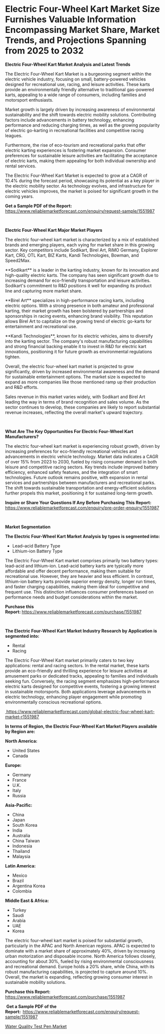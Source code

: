<p><h1>Electric Four-Wheel Kart Market Size Furnishes Valuable Information Encompassing Market Share, Market Trends, and Projections Spanning from 2025 to 2032</h1></p><p><strong>Electric Four-Wheel Kart Market Analysis and Latest Trends</strong></p>
<p><p>The Electric Four-Wheel Kart Market is a burgeoning segment within the electric vehicle industry, focusing on small, battery-powered vehicles designed for recreational use, racing, and leisure activities. These karts provide an environmentally friendly alternative to traditional gas-powered karts, appealing to a wide range of consumers, including families and motorsport enthusiasts. </p><p>Market growth is largely driven by increasing awareness of environmental sustainability and the shift towards electric mobility solutions. Contributing factors include advancements in battery technology, enhancing performance and reducing charging times, as well as the growing popularity of electric go-karting in recreational facilities and competitive racing leagues. </p><p>Furthermore, the rise of eco-tourism and recreational parks that offer electric karting experiences is fostering market expansion. Consumer preferences for sustainable leisure activities are facilitating the acceptance of electric karts, making them appealing for both individual ownership and rental services. </p><p>The Electric Four-Wheel Kart Market is expected to grow at a CAGR of 10.4% during the forecast period, showcasing its potential as a key player in the electric mobility sector. As technology evolves, and infrastructure for electric vehicles improves, the market is poised for significant growth in the coming years.</p></p>
<p><strong>Get a Sample PDF of the Report:&nbsp;</strong> <a href="https://www.reliablemarketforecast.com/enquiry/request-sample/1551987?utm_campaign=1832&utm_medium=2&utm_source=Github&utm_content=ia&utm_term=09022025&utm_id=electric-four-wheel-kart">https://www.reliablemarketforecast.com/enquiry/request-sample/1551987</a></p>
<p>&nbsp;</p>
<p><strong>Electric Four-Wheel Kart Major Market Players</strong></p>
<p><p>The electric four-wheel kart market is characterized by a mix of established brands and emerging players, each vying for market share in this growing sector. Key competitors include Sodikart, Birel Art, RiMO Germany, Explorer Kart, CRG, OTL Kart, BIZ Karts, Kandi Technologies, Bowman, and Speed2Max.</p><p>**Sodikart** is a leader in the karting industry, known for its innovation and high-quality electric karts. The company has seen significant growth due to increasing demand for eco-friendly transportation and leisure activities. Sodikart's commitment to R&D positions it well for expanding its product line and capturing more market share.</p><p>**Birel Art** specializes in high-performance racing karts, including electric options. With a strong presence in both amateur and professional karting, their market growth has been bolstered by partnerships and sponsorships in racing events, enhancing brand visibility. This reputation allows Birel Art to capitalize on the growing trend of electric go-karts for entertainment and recreational use.</p><p>**Kandi Technologies**, known for its electric vehicles, aims to diversify into the karting sector. The company's robust manufacturing capabilities and strong financial backing enable it to invest in R&D for electric kart innovations, positioning it for future growth as environmental regulations tighten.</p><p>Overall, the electric four-wheel kart market is projected to grow significantly, driven by increased environmental awareness and the demand for sustainable entertainment options. The market size is expected to expand as more companies like those mentioned ramp up their production and R&D efforts. </p><p>Sales revenue in this market varies widely, with Sodikart and Birel Art leading the way in terms of brand recognition and sales volume. As the sector continues to develop, these companies are likely to report substantial revenue increases, reflecting the overall market's upward trajectory.</p></p>
<p>&nbsp;</p>
<p><strong>What Are The Key Opportunities For Electric Four-Wheel Kart Manufacturers?</strong></p>
<p><p>The electric four-wheel kart market is experiencing robust growth, driven by increasing preferences for eco-friendly recreational vehicles and advancements in electric vehicle technology. Market data indicates a CAGR of over 15% from 2023 to 2030, fueled by rising consumer demand in both leisure and competitive racing sectors. Key trends include improved battery efficiency, enhanced safety features, and the integration of smart technologies. Future outlook remains positive, with expansion in rental services and partnerships between manufacturers and recreational parks. The shift towards sustainable transportation and energy-efficient solutions further propels this market, positioning it for sustained long-term growth.</p></p>
<p><strong>Inquire or Share Your Questions If Any Before Purchasing This Report:</strong> <a href="https://www.reliablemarketforecast.com/enquiry/pre-order-enquiry/1551987?utm_campaign=1832&utm_medium=2&utm_source=Github&utm_content=ia&utm_term=09022025&utm_id=electric-four-wheel-kart">https://www.reliablemarketforecast.com/enquiry/pre-order-enquiry/1551987</a></p>
<p>&nbsp;</p>
<p><strong>Market Segmentation</strong></p>
<p><strong>The Electric Four-Wheel Kart Market Analysis by types is segmented into:</strong></p>
<p><ul><li>Lead–acid Battery Type</li><li>Lithium-ion Battery Type</li></ul></p>
<p><p>The Electric Four-Wheel Kart market comprises primarily two battery types: lead-acid and lithium-ion. Lead-acid battery karts are typically more affordable and offer decent performance, making them suitable for recreational use. However, they are heavier and less efficient. In contrast, lithium-ion battery karts provide superior energy density, longer run times, and faster charging capabilities, making them ideal for competitive and frequent use. This distinction influences consumer preferences based on performance needs and budget considerations within the market.</p></p>
<p><strong>Purchase this Report:&nbsp;</strong><a href="https://www.reliablemarketforecast.com/purchase/1551987?utm_campaign=1832&utm_medium=2&utm_source=Github&utm_content=ia&utm_term=09022025&utm_id=electric-four-wheel-kart">https://www.reliablemarketforecast.com/purchase/1551987</a></p>
<p>&nbsp;</p>
<p><strong>The Electric Four-Wheel Kart Market Industry Research by Application is segmented into:</strong></p>
<p><ul><li>Rental</li><li>Racing</li></ul></p>
<p><p>The Electric Four-Wheel Kart market primarily caters to two key applications: rental and racing sectors. In the rental market, these karts provide an eco-friendly and thrilling experience for leisure activities at amusement parks or dedicated tracks, appealing to families and individuals seeking fun. Conversely, the racing segment emphasizes high-performance electric karts designed for competitive events, fostering a growing interest in sustainable motorsports. Both applications leverage advancements in electric technology, enhancing player engagement while promoting environmentally conscious recreational options.</p></p>
<p><a href="https://www.reliablemarketforecast.com/global-electric-four-wheel-kart-market-r1551987?utm_campaign=1832&utm_medium=2&utm_source=Github&utm_content=ia&utm_term=09022025&utm_id=electric-four-wheel-kart">&nbsp;https://www.reliablemarketforecast.com/global-electric-four-wheel-kart-market-r1551987</a></p>
<p><strong>In terms of Region, the Electric Four-Wheel Kart Market Players available by Region are:</strong></p>
<p>
    <p> <strong> North America: </strong>
        <ul>
            <li>United States</li>
            <li>Canada</li>
        </ul>
        </p> 
    <p> <strong> Europe: </strong>
        <ul>
            <li>Germany</li>
            <li>France</li>
            <li>U.K.</li>
            <li>Italy</li>
            <li>Russia</li>
        </ul>
        </p> 
    <p> <strong> Asia-Pacific: </strong>
        <ul>
            <li>China</li>
            <li>Japan</li>
            <li>South Korea</li>
            <li>India</li>
            <li>Australia</li>
            <li>China Taiwan</li>
            <li>Indonesia</li>
            <li>Thailand</li>
            <li>Malaysia</li>
        </ul>
        </p> 
    <p> <strong> Latin America: </strong>
        <ul>
            <li>Mexico</li>
            <li>Brazil</li>
            <li>Argentina Korea</li>
            <li>Colombia</li>
        </ul>
        </p> 
    <p> <strong> Middle East & Africa: </strong>
        <ul>
            <li>Turkey</li>
            <li>Saudi</li>
            <li>Arabia</li>
            <li>UAE</li>
            <li>Korea</li>
        </ul>
    </p>
    </p>
<p><p>The electric four-wheel kart market is poised for substantial growth, particularly in the APAC and North American regions. APAC is expected to dominate with a market share of approximately 40%, driven by increasing urban motorization and disposable income. North America follows closely, accounting for about 30%, fueled by rising environmental consciousness and recreational demand. Europe holds a 20% share, while China, with its robust manufacturing capabilities, is projected to capture around 10%. Overall, the market is expanding, reflecting growing consumer interest in sustainable mobility solutions.</p></p>
<p><strong>Purchase this Report: </strong><a href="https://www.reliablemarketforecast.com/purchase/1551987?utm_campaign=1832&utm_medium=2&utm_source=Github&utm_content=ia&utm_term=09022025&utm_id=electric-four-wheel-kart">https://www.reliablemarketforecast.com/purchase/1551987</a></p>
<p>&nbsp;<strong>Get a Sample PDF of the Report:&nbsp;&nbsp;</strong><a href="https://www.reliablemarketforecast.com/enquiry/request-sample/1551987?utm_campaign=1832&utm_medium=2&utm_source=Github&utm_content=ia&utm_term=09022025&utm_id=electric-four-wheel-kart">https://www.reliablemarketforecast.com/enquiry/request-sample/1551987</a></p>
<p><strong></strong></p>
<p><p><a href="https://github.com/AKSHATREPORTPRIME/Market-Research-Report-List-7/blob/main/water-quality-test-pen-market.md?utm_campaign=1832&utm_medium=2&utm_source=Github&utm_content=ia&utm_term=09022025&utm_id=electric-four-wheel-kart">Water Quality Test Pen Market</a></p></p>